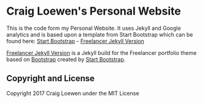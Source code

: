 # Craig Loewen's Personal Website

This is the code form my Personal Website. It uses Jekyll and Google analytics and is based upon a template from Start Bootstrap which can be found here:
[Start Bootstrap](http://startbootstrap.com/) - [Freelancer Jekyll Version](http://startbootstrap.com/template-overviews/freelancer/)

[Freelancer Jekyll Version](http://startbootstrap.com/template-overviews/1-col-portfolio/) is a Jekyll build for the Freelancer portfolio theme based on [Bootstrap](http://getbootstrap.com/) created by [Start Bootstrap](http://startbootstrap.com/).

## Copyright and License

Copyright 2017 Craig Loewen under the MIT License